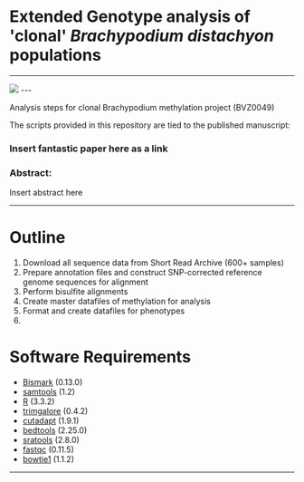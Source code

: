 # Extended Genotype analysis of 'clonal' _Brachypodium distachyon_ populations

---
<img src='https://borevitzlab.anu.edu.au/wp-content/uploads/2017/03/chamber1.jpg'>
---

Analysis steps for clonal Brachypodium methylation project (BVZ0049)

The scripts provided in this repository are tied to the published manuscript:

### Insert fantastic paper here as a link

### Abstract:
Insert abstract here

---

# Outline

1. Download all sequence data from Short Read Archive (600+ samples)
2. Prepare annotation files and construct SNP-corrected reference genome sequences for alignment
3. Perform bisulfite alignments
4. Create master datafiles of methylation for analysis
5. Format and create datafiles for phenotypes
6. 

# Software Requirements

- [Bismark](https://github.com/FelixKrueger/Bismark) (0.13.0)
- [samtools](https://github.com/samtools/samtools) (1.2)
- [R](https://www.r-project.org/) (3.3.2)
- [trimgalore](https://github.com/FelixKrueger/TrimGalore) (0.4.2)
- [cutadapt](https://github.com/marcelm/cutadapt) (1.9.1)
- [bedtools](https://github.com/arq5x/bedtools2) (2.25.0)
- [sratools](https://github.com/ncbi/sra-tools) (2.8.0)
- [fastqc](http://www.bioinformatics.babraham.ac.uk/projects/fastqc/) (0.11.5)
- [bowtie1](https://github.com/BenLangmead/bowtie) (1.1.2)




---

